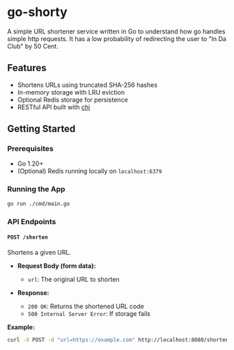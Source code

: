 # go-shorty

A simple URL shortener service written in Go to understand how go handles simple http requests. It has a low probability of redirecting the user to "In Da Club" by 50 Cent.

## Features

- Shortens URLs using truncated SHA-256 hashes
- In-memory storage with LRU eviction
- Optional Redis storage for persistence
- RESTful API built with [chi](https://github.com/go-chi/chi)

## Getting Started

### Prerequisites

- Go 1.20+
- (Optional) Redis running locally on `localhost:6379`

### Running the App

```bash
go run ./cmd/main.go
```

### API Endpoints

#### `POST /shorten`

Shortens a given URL.

- **Request Body (form data):**
  - `url`: The original URL to shorten

- **Response:**
  - `200 OK`: Returns the shortened URL code
  - `500 Internal Server Error`: If storage fails

**Example:**

```bash
curl -X POST -d "url=https://example.com" http://localhost:8080/shorten
```